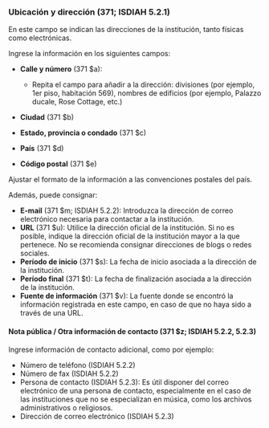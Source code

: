 ### Ubicación y dirección (371; ISDIAH 5.2.1)
En este campo se indican las direcciones de la institución, tanto físicas como electrónicas.

Ingrese la información en los siguientes campos:

- **Calle y número** (371 $a):

  - Repita el campo para añadir a la dirección: divisiones (por ejemplo, 1er piso, habitación 569), nombres de edificios (por ejemplo, Palazzo ducale, Rose Cottage, etc.)
- **Ciudad** (371 $b)
- **Estado, provincia o condado** (371 $c)
- **País** (371 $d)
- **Código postal** (371 $e)

Ajustar el formato de la información a las convenciones postales del país.

Además, puede consignar:
- **E-mail** (371 $m; ISDIAH 5.2.2): Introduzca la dirección de correo electrónico necesaria para contactar a la institución.
- **URL** (371 $u): Utilice la dirección oficial de la institución. Si no es posible, indique la dirección oficial de la institución mayor a la que pertenece. No se recomienda consignar direcciones de blogs o redes sociales.
- **Período de inicio** (371 $s): La fecha de inicio asociada a la dirección de la institución.
- **Período final** (371 $t): La fecha de finalización asociada a la dirección de la institución.
- **Fuente de información** (371 $v): La fuente donde se encontró la información registrada en este campo, en caso de que no haya sido a través de una URL.

#### Nota pública / Otra información de contacto (371 $z; ISDIAH 5.2.2, 5.2.3)  
Ingrese información de contacto adicional, como por ejemplo:
- Número de teléfono (ISDIAH 5.2.2)
- Número de fax (ISDIAH 5.2.2)
- Persona de contacto (ISDIAH 5.2.3): Es útil disponer del correo electrónico de una persona de contacto, especialmente en el caso de las instituciones que no se especializan en música, como los archivos administrativos o religiosos.  
- Dirección de correo electrónico (ISDIAH 5.2.3)
